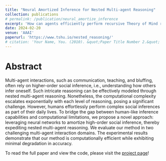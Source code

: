 ```yaml
---
title: "Neural Amortized Inference for Nested Multi-agent Reasoning"
collection: publications
# permalink: /publication/neural_amortize_inference
excerpt: 'How can agents efficiently perform recursive Theory of Mind reasoning? We propose a neurosymbolic method which approximates the posterior belief distribution through bottom up neural network proposals, then performs top down Bayesian inference over the most likely beliefs.'
date: 2024-02-20
venue: 'AAAI'
paperurl: 'https://www.tshu.io/nested_reasoning/'
# citation: 'Your Name, You. (2010). &quot;Paper Title Number 2.&quot; <i>Journal 1</i>. 1(2).'
---
```


# Abstract 

Multi-agent interactions, such as communication, teaching, and bluffing, often rely on higher-order social inference, i.e., understanding how others infer oneself. Such intricate reasoning can be effectively modeled through nested multi-agent reasoning. Nonetheless, the computational complexity escalates exponentially with each level of reasoning, posing a significant challenge. However, humans effortlessly perform complex social inferences as part of their daily lives. To bridge the gap between human-like inference capabilities and computational limitations, we propose a novel approach: leveraging neural networks to amortize high-order social inference, thereby expediting nested multi-agent reasoning. We evaluate our method in two challenging multi-agent interaction domains. The experimental results demonstrate that our method is computationally efficient while exhibiting minimal degradation in accuracy.

To read the full paper and view the code, please visit the [project page](https://www.tshu.io/nested_reasoning/)!
